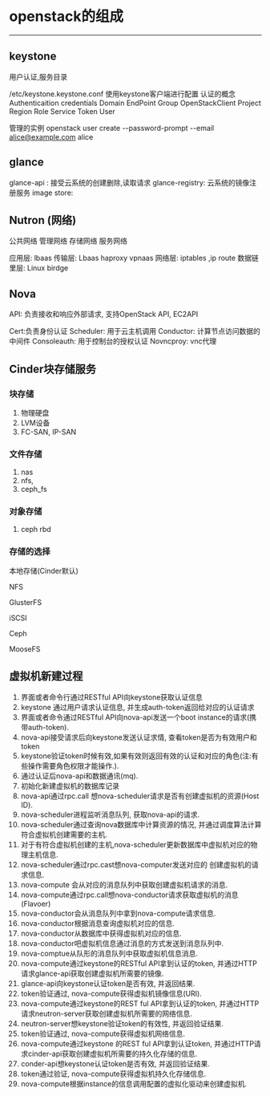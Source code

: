 # openstack的组成
---

## keystone
用户认证,服务目录

/etc/keystone.keystone.conf
使用keystone客户端进行配置
认证的概念
Authenticaition
credentials
Domain
EndPoint
Group
OpenStackClient
Project
Region
Role
Service
Token
User

管理的实例
openstack user create --password-prompt --email alice@example.com alice


## glance
glance-api : 接受云系统的创建删除,读取请求
glance-registry: 云系统的镜像注册服务
image store: 

## Nutron (网络)
公共网络
管理网络
存储网络
服务网络

应用层: lbaas
传输层: Lbaas haproxy vpnaas
网络层: iptables ,ip route
数据链里层: Linux birdge


## Nova
API: 负责接收和响应外部请求, 支持OpenStack API, EC2API

Cert:负责身份认证
Scheduler: 用于云主机调用
Conductor: 计算节点访问数据的中间件
Consoleauth: 用于控制台的授权认证
Novncproy: vnc代理

## Cinder块存储服务

### 块存储
1. 物理硬盘
2. LVM设备
3. FC-SAN, IP-SAN

### 文件存储
1. nas
2. nfs,
3.  ceph_fs
### 对象存储
1. ceph rbd

### 存储的选择
本地存储(Cinder默认)

NFS

GlusterFS

iSCSI

Ceph

MooseFS

## 虚拟机新建过程
1. 界面或者命令行通过RESTful API向keystone获取认证信息
2. keystone 通过用户请求认证信息, 并生成auth-token返回给对应的认证请求
3. 界面或者命令通过RESTful API向nova-api发送一个boot instance的请求(携带auth-token).
4. nova-api接受请求后向keystone发送认证求情, 查看token是否为有效用户和token
5. keystone验证token时候有效,如果有效则返回有效的认证和对应的角色(注:有些操作需要角色权限才能操作.).
6. 通过认证后nova-api和数据通讯(mq).
7. 初始化新建虚拟机的数据库记录
8. nova-api通过rpc.call 想nova-scheduler请求是否有创建虚拟机的资源(Host ID).
9. nova-scheduler进程监听消息队列, 获取nova-api的请求.
10. nova-scheduler通过查询nova数据库中计算资源的情况, 并通过调度算法计算符合虚拟机创建需要的主机.
11. 对于有符合虚拟机创建的主机,nova-scheduler更新数据库中虚拟机对应的物理主机信息.
12. nova-scheduler通过rpc.cast想nova-computer发送对应的 创建虚拟机的请求信息.
13. nova-compute 会从对应的消息队列中获取创建虚拟机请求的消息.
14. nova-compute通过rpc.call想nova-conductor请求获取虚拟机的消息(Flavoer)
15. nova-conductor会从消息队列中拿到nova-compute请求信息.
16. nova-conductor根据消息查询虚拟机对应的信息.
17. nova-conductor从数据库中获得虚拟机对应的信息.
18. nova-conductor吧虚拟机信息通过消息的方式发送到消息队列中.
19. nova-comptue从队形的消息队列中获取虚拟机信息消息.
20. nova-compute通过keystone的RESTful API拿到认证的token, 并通过HTTP请求glance-api获取创建虚拟机所需要的镜像.
21. glance-api向keystone认证token是否有效, 并返回结果.
22. token验证通过, nova-compute获得虚拟机镜像信息(URI).
23. nova-compute通过keystone的REST ful API拿到认证的token, 并通过HTTP请求neutron-server获取创建虚拟机所需要的网络信息.
24. neutron-server想keystone验证token的有效性, 并返回验证结果.
25. token验证通过, nova-compute获得虚拟机网络信息.
26. nova-compute通过keystone 的REST ful API拿到认证token, 并通过HTTP请求cinder-api获取创建虚拟机所需要的持久化存储的信息.
27. conder-api想keystone认证token是否有效, 并返回验证结果.
28. token通过验证, nova-compute获得虚拟机持久化存储信息.
29. nova-compute根据instance的信息调用配置的虚拟化驱动来创建虚拟机.


